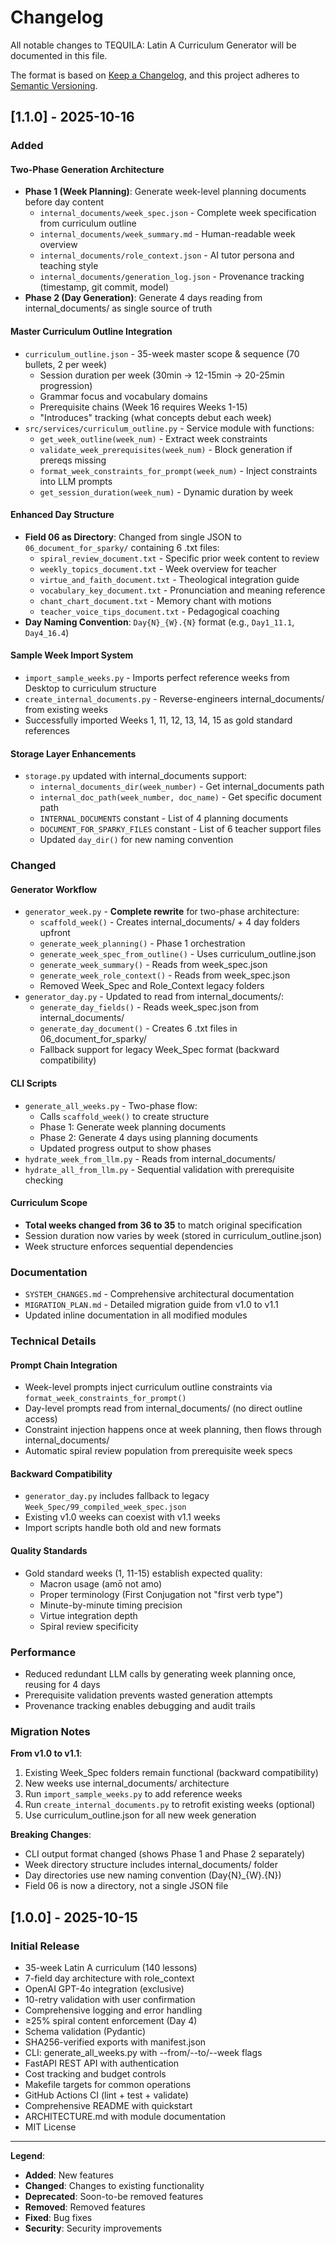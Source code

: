 # Changelog

All notable changes to TEQUILA: Latin A Curriculum Generator will be documented in this file.

The format is based on [Keep a Changelog](https://keepachangelog.com/en/1.0.0/),
and this project adheres to [Semantic Versioning](https://semver.org/spec/v2.0.0.html).

## [1.1.0] - 2025-10-16

### Added

#### Two-Phase Generation Architecture
- **Phase 1 (Week Planning)**: Generate week-level planning documents before day content
  - `internal_documents/week_spec.json` - Complete week specification from curriculum outline
  - `internal_documents/week_summary.md` - Human-readable week overview
  - `internal_documents/role_context.json` - AI tutor persona and teaching style
  - `internal_documents/generation_log.json` - Provenance tracking (timestamp, git commit, model)
- **Phase 2 (Day Generation)**: Generate 4 days reading from internal_documents/ as single source of truth

#### Master Curriculum Outline Integration
- `curriculum_outline.json` - 35-week master scope & sequence (70 bullets, 2 per week)
  - Session duration per week (30min → 12-15min → 20-25min progression)
  - Grammar focus and vocabulary domains
  - Prerequisite chains (Week 16 requires Weeks 1-15)
  - "Introduces" tracking (what concepts debut each week)
- `src/services/curriculum_outline.py` - Service module with functions:
  - `get_week_outline(week_num)` - Extract week constraints
  - `validate_week_prerequisites(week_num)` - Block generation if prereqs missing
  - `format_week_constraints_for_prompt(week_num)` - Inject constraints into LLM prompts
  - `get_session_duration(week_num)` - Dynamic duration by week

#### Enhanced Day Structure
- **Field 06 as Directory**: Changed from single JSON to `06_document_for_sparky/` containing 6 .txt files:
  - `spiral_review_document.txt` - Specific prior week content to review
  - `weekly_topics_document.txt` - Week overview for teacher
  - `virtue_and_faith_document.txt` - Theological integration guide
  - `vocabulary_key_document.txt` - Pronunciation and meaning reference
  - `chant_chart_document.txt` - Memory chant with motions
  - `teacher_voice_tips_document.txt` - Pedagogical coaching
- **Day Naming Convention**: `Day{N}_{W}.{N}` format (e.g., `Day1_11.1`, `Day4_16.4`)

#### Sample Week Import System
- `import_sample_weeks.py` - Imports perfect reference weeks from Desktop to curriculum structure
- `create_internal_documents.py` - Reverse-engineers internal_documents/ from existing weeks
- Successfully imported Weeks 1, 11, 12, 13, 14, 15 as gold standard references

#### Storage Layer Enhancements
- `storage.py` updated with internal_documents support:
  - `internal_documents_dir(week_number)` - Get internal_documents path
  - `internal_doc_path(week_number, doc_name)` - Get specific document path
  - `INTERNAL_DOCUMENTS` constant - List of 4 planning documents
  - `DOCUMENT_FOR_SPARKY_FILES` constant - List of 6 teacher support files
  - Updated `day_dir()` for new naming convention

### Changed

#### Generator Workflow
- `generator_week.py` - **Complete rewrite** for two-phase architecture:
  - `scaffold_week()` - Creates internal_documents/ + 4 day folders upfront
  - `generate_week_planning()` - Phase 1 orchestration
  - `generate_week_spec_from_outline()` - Uses curriculum_outline.json
  - `generate_week_summary()` - Reads from week_spec.json
  - `generate_week_role_context()` - Reads from week_spec.json
  - Removed Week_Spec and Role_Context legacy folders
- `generator_day.py` - Updated to read from internal_documents/:
  - `generate_day_fields()` - Reads week_spec.json from internal_documents/
  - `generate_day_document()` - Creates 6 .txt files in 06_document_for_sparky/
  - Fallback support for legacy Week_Spec format (backward compatibility)

#### CLI Scripts
- `generate_all_weeks.py` - Two-phase flow:
  - Calls `scaffold_week()` to create structure
  - Phase 1: Generate week planning documents
  - Phase 2: Generate 4 days using planning documents
  - Updated progress output to show phases
- `hydrate_week_from_llm.py` - Reads from internal_documents/
- `hydrate_all_from_llm.py` - Sequential validation with prerequisite checking

#### Curriculum Scope
- **Total weeks changed from 36 to 35** to match original specification
- Session duration now varies by week (stored in curriculum_outline.json)
- Week structure enforces sequential dependencies

### Documentation

- `SYSTEM_CHANGES.md` - Comprehensive architectural documentation
- `MIGRATION_PLAN.md` - Detailed migration guide from v1.0 to v1.1
- Updated inline documentation in all modified modules

### Technical Details

#### Prompt Chain Integration
- Week-level prompts inject curriculum outline constraints via `format_week_constraints_for_prompt()`
- Day-level prompts read from internal_documents/ (no direct outline access)
- Constraint injection happens once at week planning, then flows through internal_documents/
- Automatic spiral review population from prerequisite week specs

#### Backward Compatibility
- `generator_day.py` includes fallback to legacy `Week_Spec/99_compiled_week_spec.json`
- Existing v1.0 weeks can coexist with v1.1 weeks
- Import scripts handle both old and new formats

#### Quality Standards
- Gold standard weeks (1, 11-15) establish expected quality:
  - Macron usage (amō not amo)
  - Proper terminology (First Conjugation not "first verb type")
  - Minute-by-minute timing precision
  - Virtue integration depth
  - Spiral review specificity

### Performance

- Reduced redundant LLM calls by generating week planning once, reusing for 4 days
- Prerequisite validation prevents wasted generation attempts
- Provenance tracking enables debugging and audit trails

### Migration Notes

**From v1.0 to v1.1**:
1. Existing Week_Spec folders remain functional (backward compatibility)
2. New weeks use internal_documents/ architecture
3. Run `import_sample_weeks.py` to add reference weeks
4. Run `create_internal_documents.py` to retrofit existing weeks (optional)
5. Use curriculum_outline.json for all new week generation

**Breaking Changes**:
- CLI output format changed (shows Phase 1 and Phase 2 separately)
- Week directory structure includes internal_documents/ folder
- Day directories use new naming convention (Day{N}_{W}.{N})
- Field 06 is now a directory, not a single JSON file

## [1.0.0] - 2025-10-15

### Initial Release

- 35-week Latin A curriculum (140 lessons)
- 7-field day architecture with role_context
- OpenAI GPT-4o integration (exclusive)
- 10-retry validation with user confirmation
- Comprehensive logging and error handling
- ≥25% spiral content enforcement (Day 4)
- Schema validation (Pydantic)
- SHA256-verified exports with manifest.json
- CLI: generate_all_weeks.py with --from/--to/--week flags
- FastAPI REST API with authentication
- Cost tracking and budget controls
- Makefile targets for common operations
- GitHub Actions CI (lint + test + validate)
- Comprehensive README with quickstart
- ARCHITECTURE.md with module documentation
- MIT License

---

**Legend**:
- **Added**: New features
- **Changed**: Changes to existing functionality
- **Deprecated**: Soon-to-be removed features
- **Removed**: Removed features
- **Fixed**: Bug fixes
- **Security**: Security improvements
